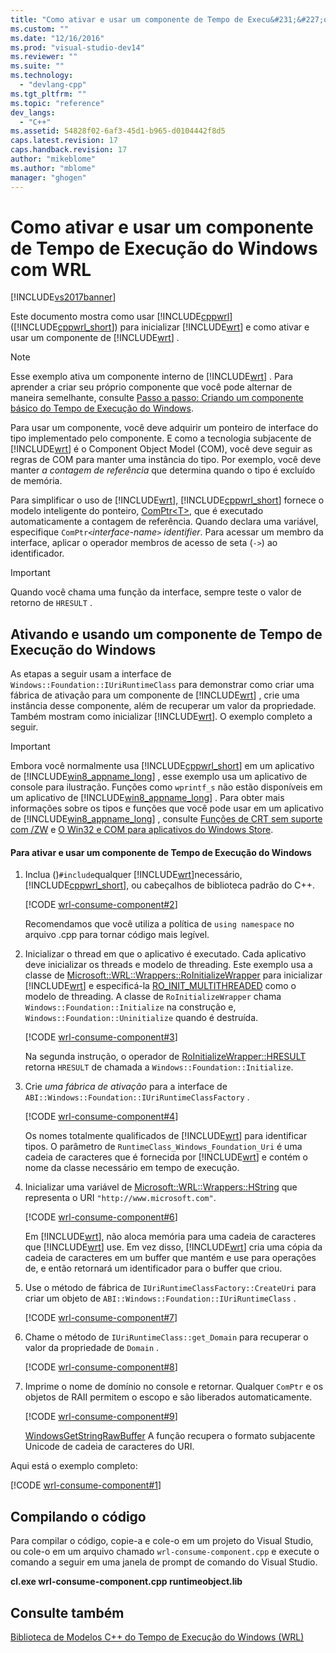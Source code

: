 ```yaml
---
title: "Como ativar e usar um componente de Tempo de Execu&#231;&#227;o do Windows com WRL | Microsoft Docs"
ms.custom: ""
ms.date: "12/16/2016"
ms.prod: "visual-studio-dev14"
ms.reviewer: ""
ms.suite: ""
ms.technology: 
  - "devlang-cpp"
ms.tgt_pltfrm: ""
ms.topic: "reference"
dev_langs: 
  - "C++"
ms.assetid: 54828f02-6af3-45d1-b965-d0104442f8d5
caps.latest.revision: 17
caps.handback.revision: 17
author: "mikeblome"
ms.author: "mblome"
manager: "ghogen"
---
```

# Como ativar e usar um componente de Tempo de Execu&#231;&#227;o do Windows com WRL
[!INCLUDE[vs2017banner](../assembler/inline/includes/vs2017banner.md)]

Este documento mostra como usar [!INCLUDE[cppwrl](../windows/includes/cppwrl_md.md)] \([!INCLUDE[cppwrl_short](../windows/includes/cppwrl_short_md.md)]\) para inicializar [!INCLUDE[wrt](../atl/reference/includes/wrt_md.md)] e como ativar e usar um componente de [!INCLUDE[wrt](../atl/reference/includes/wrt_md.md)] .  
  
> [!NOTE]
>  Esse exemplo ativa um componente interno de [!INCLUDE[wrt](../atl/reference/includes/wrt_md.md)] .  Para aprender a criar seu próprio componente que você pode alternar de maneira semelhante, consulte [Passo a passo: Criando um componente básico do Tempo de Execução do Windows](../windows/walkthrough-creating-a-basic-windows-runtime-component-using-wrl.md).  
  
 Para usar um componente, você deve adquirir um ponteiro de interface do tipo implementado pelo componente.  E como a tecnologia subjacente de [!INCLUDE[wrt](../atl/reference/includes/wrt_md.md)] é o Component Object Model \(COM\), você deve seguir as regras de COM para manter uma instância do tipo.  Por exemplo, você deve manter *a contagem de referência* que determina quando o tipo é excluído de memória.  
  
 Para simplificar o uso de [!INCLUDE[wrt](../atl/reference/includes/wrt_md.md)], [!INCLUDE[cppwrl_short](../windows/includes/cppwrl_short_md.md)] fornece o modelo inteligente do ponteiro, [ComPtr\<T\>](../windows/comptr-class.md), que é executado automaticamente a contagem de referência.  Quando declara uma variável, especifique `ComPtr<`*interface\-name*`>` *identifier*.  Para acessar um membro da interface, aplicar o operador membros de acesso de seta \(`->`\) ao identificador.  
  
> [!IMPORTANT]
>  Quando você chama uma função da interface, sempre teste o valor de retorno de `HRESULT` .  
  
## Ativando e usando um componente de Tempo de Execução do Windows  
 As etapas a seguir usam a interface de `Windows::Foundation::IUriRuntimeClass` para demonstrar como criar uma fábrica de ativação para um componente de [!INCLUDE[wrt](../atl/reference/includes/wrt_md.md)] , crie uma instância desse componente, além de recuperar um valor da propriedade.  Também mostram como inicializar [!INCLUDE[wrt](../atl/reference/includes/wrt_md.md)].  O exemplo completo a seguir.  
  
> [!IMPORTANT]
>  Embora você normalmente usa [!INCLUDE[cppwrl_short](../windows/includes/cppwrl_short_md.md)] em um aplicativo de [!INCLUDE[win8_appname_long](../build/includes/win8_appname_long_md.md)] , esse exemplo usa um aplicativo de console para ilustração.  Funções como `wprintf_s` não estão disponíveis em um aplicativo de [!INCLUDE[win8_appname_long](../build/includes/win8_appname_long_md.md)] .  Para obter mais informações sobre os tipos e funções que você pode usar em um aplicativo de [!INCLUDE[win8_appname_long](../build/includes/win8_appname_long_md.md)] , consulte [Funções de CRT sem suporte com \/ZW](http://msdn.microsoft.com/library/windows/apps/jj606124.aspx) e [O Win32 e COM para aplicativos do Windows Store](http://msdn.microsoft.com/library/windows/apps/br205757.aspx).  
  
#### Para ativar e usar um componente de Tempo de Execução do Windows  
  
1.  Inclua \(\)`#include`qualquer [!INCLUDE[wrt](../atl/reference/includes/wrt_md.md)]necessário, [!INCLUDE[cppwrl_short](../windows/includes/cppwrl_short_md.md)], ou cabeçalhos de biblioteca padrão do C\+\+.  
  
     [!CODE [wrl-consume-component#2](../CodeSnippet/VS_Snippets_Misc/wrl-consume-component#2)]  
  
     Recomendamos que você utiliza a política de `using namespace` no arquivo .cpp para tornar código mais legível.  
  
2.  Inicializar o thread em que o aplicativo é executado.  Cada aplicativo deve inicializar os threads e modelo de threading.  Este exemplo usa a classe de [Microsoft::WRL::Wrappers::RoInitializeWrapper](../Topic/RoInitializeWrapper%20Class.md) para inicializar [!INCLUDE[wrt](../atl/reference/includes/wrt_md.md)] e especificá\-la [RO\_INIT\_MULTITHREADED](http://msdn.microsoft.com/library/windows/apps/br224661.aspx) como o modelo de threading.  A classe de `RoInitializeWrapper` chama `Windows::Foundation::Initialize` na construção e, `Windows::Foundation::Uninitialize` quando é destruída.  
  
     [!CODE [wrl-consume-component#3](../CodeSnippet/VS_Snippets_Misc/wrl-consume-component#3)]  
  
     Na segunda instrução, o operador de [RoInitializeWrapper::HRESULT](../windows/roinitializewrapper-hresult-parens-operator.md) retorna `HRESULT` de chamada a `Windows::Foundation::Initialize`.  
  
3.  Crie *uma fábrica de ativação* para a interface de `ABI::Windows::Foundation::IUriRuntimeClassFactory` .  
  
     [!CODE [wrl-consume-component#4](../CodeSnippet/VS_Snippets_Misc/wrl-consume-component#4)]  
  
     Os nomes totalmente qualificados de [!INCLUDE[wrt](../atl/reference/includes/wrt_md.md)] para identificar tipos.  O parâmetro de `RuntimeClass_Windows_Foundation_Uri` é uma cadeia de caracteres que é fornecida por [!INCLUDE[wrt](../atl/reference/includes/wrt_md.md)] e contém o nome da classe necessário em tempo de execução.  
  
4.  Inicializar uma variável de [Microsoft::WRL::Wrappers::HString](../windows/hstring-class.md) que representa o URI `"http://www.microsoft.com"`.  
  
     [!CODE [wrl-consume-component#6](../CodeSnippet/VS_Snippets_Misc/wrl-consume-component#6)]  
  
     Em [!INCLUDE[wrt](../atl/reference/includes/wrt_md.md)], não aloca memória para uma cadeia de caracteres que [!INCLUDE[wrt](../atl/reference/includes/wrt_md.md)] use.  Em vez disso, [!INCLUDE[wrt](../atl/reference/includes/wrt_md.md)] cria uma cópia da cadeia de caracteres em um buffer que mantém e use para operações de, e então retornará um identificador para o buffer que criou.  
  
5.  Use o método de fábrica de `IUriRuntimeClassFactory::CreateUri` para criar um objeto de `ABI::Windows::Foundation::IUriRuntimeClass` .  
  
     [!CODE [wrl-consume-component#7](../CodeSnippet/VS_Snippets_Misc/wrl-consume-component#7)]  
  
6.  Chame o método de `IUriRuntimeClass::get_Domain` para recuperar o valor da propriedade de `Domain` .  
  
     [!CODE [wrl-consume-component#8](../CodeSnippet/VS_Snippets_Misc/wrl-consume-component#8)]  
  
7.  Imprime o nome de domínio no console e retornar.  Qualquer `ComPtr` e os objetos de RAII permitem o escopo e são liberados automaticamente.  
  
     [!CODE [wrl-consume-component#9](../CodeSnippet/VS_Snippets_Misc/wrl-consume-component#9)]  
  
     [WindowsGetStringRawBuffer](http://msdn.microsoft.com/library/windows/apps/br224636.aspx) A função recupera o formato subjacente Unicode de cadeia de caracteres do URI.  
  
 Aqui está o exemplo completo:  
  
 [!CODE [wrl-consume-component#1](../CodeSnippet/VS_Snippets_Misc/wrl-consume-component#1)]  
  
## Compilando o código  
 Para compilar o código, copie\-a e cole\-o em um projeto do Visual Studio, ou cole\-o em um arquivo chamado `wrl-consume-component.cpp` e execute o comando a seguir em uma janela de prompt de comando do Visual Studio.  
  
 **cl.exe wrl\-consume\-component.cpp runtimeobject.lib**  
  
## Consulte também  
 [Biblioteca de Modelos C\+\+ do Tempo de Execução do Windows \(WRL\)](../Topic/Windows%20Runtime%20C++%20Template%20Library%20\(WRL\).md)